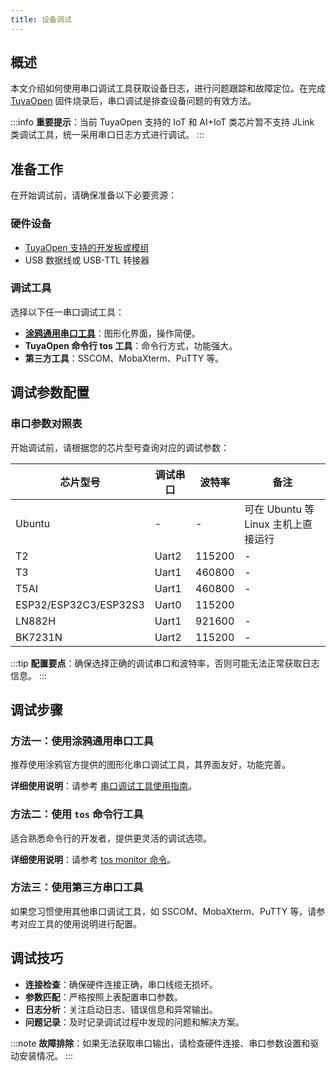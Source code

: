 ```yaml
---
title: 设备调试
---
```


## 概述

本文介绍如何使用串口调试工具获取设备日志，进行问题跟踪和故障定位。在完成 [TuyaOpen](https://github.com/tuya/TuyaOpen) 固件烧录后，串口调试是排查设备问题的有效方法。

:::info
**重要提示**：当前 TuyaOpen 支持的 IoT 和 AI+IoT 类芯片暂不支持 JLink 类调试工具，统一采用串口日志方式进行调试。
:::

## 准备工作

在开始调试前，请确保准备以下必要资源：

### 硬件设备

- [TuyaOpen 支持的开发板或模组](../hardware-specific/index.md#硬件平台)
- USB 数据线或 USB-TTL 转接器

### 调试工具

选择以下任一串口调试工具：
- **[涂鸦通用串口工具](https://www.tuyaopen.ai/zh/tools/tyutool)**：图形化界面，操作简便。
- **TuyaOpen 命令行 tos 工具**：命令行方式，功能强大。
- **第三方工具**：SSCOM、MobaXterm、PuTTY 等。

## 调试参数配置

### 串口参数对照表

开始调试前，请根据您的芯片型号查询对应的调试参数：

| 芯片型号 | 调试串口 | 波特率 | 备注 |
|---------|---------|--------|------|
| Ubuntu | - | - | 可在 Ubuntu 等 Linux 主机上直接运行 |
| T2 | Uart2 | 115200 | - |
| T3 | Uart1 | 460800 |-|
| T5AI | Uart1 | 460800 | - |
| ESP32/ESP32C3/ESP32S3 | Uart0 | 115200 | |
| LN882H | Uart1 | 921600 | - |
| BK7231N | Uart2 | 115200 | - |

:::tip
**配置要点**：确保选择正确的调试串口和波特率，否则可能无法正常获取日志信息。
:::

## 调试步骤

### 方法一：使用涂鸦通用串口工具

推荐使用涂鸦官方提供的图形化串口调试工具，其界面友好，功能完善。

**详细使用说明**：请参考 [串口调试工具使用指南](../tos-tools/tools-tyutool.md)。

### 方法二：使用 `tos` 命令行工具

适合熟悉命令行的开发者，提供更灵活的调试选项。

**详细使用说明**：请参考 [tos monitor 命令](../tos-tools/tos-guide#monitor)。

### 方法三：使用第三方串口工具

如果您习惯使用其他串口调试工具，如 SSCOM、MobaXterm、PuTTY 等，请参考对应工具的使用说明进行配置。

## 调试技巧

- **连接检查**：确保硬件连接正确，串口线缆无损坏。
- **参数匹配**：严格按照上表配置串口参数。
- **日志分析**：关注启动日志、错误信息和异常输出。
- **问题记录**：及时记录调试过程中发现的问题和解决方案。

:::note
**故障排除**：如果无法获取串口输出，请检查硬件连接、串口参数设置和驱动安装情况。
:::



